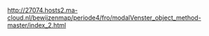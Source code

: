 http://27074.hosts2.ma-cloud.nl/bewijzenmap/periode4/fro/modalVenster_object_method-master/index_2.html

